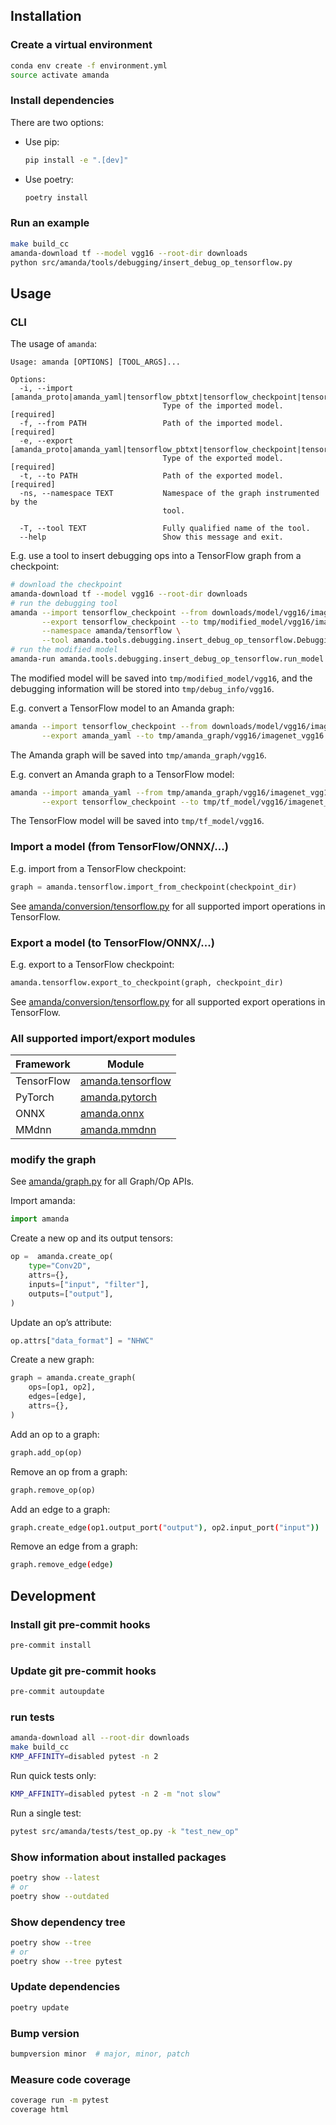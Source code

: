 ## Installation

### Create a virtual environment

```bash
conda env create -f environment.yml
source activate amanda
```

### Install dependencies

There are two options:

- Use pip:

    ```bash
    pip install -e ".[dev]"
    ```

- Use poetry:

    ```bash
    poetry install
    ```

### Run an example

```bash
make build_cc
amanda-download tf --model vgg16 --root-dir downloads
python src/amanda/tools/debugging/insert_debug_op_tensorflow.py
```

## Usage

### CLI

The usage of `amanda`:

```
Usage: amanda [OPTIONS] [TOOL_ARGS]...

Options:
  -i, --import [amanda_proto|amanda_yaml|tensorflow_pbtxt|tensorflow_checkpoint|tensorflow_saved_model|torchscript|onnx_model|onnx_graph|mmdnn]
                                  Type of the imported model.  [required]
  -f, --from PATH                 Path of the imported model.  [required]
  -e, --export [amanda_proto|amanda_yaml|tensorflow_pbtxt|tensorflow_checkpoint|tensorflow_saved_model|torchscript|onnx_model|onnx_graph|mmdnn]
                                  Type of the exported model.  [required]
  -t, --to PATH                   Path of the exported model.  [required]
  -ns, --namespace TEXT           Namespace of the graph instrumented by the
                                  tool.

  -T, --tool TEXT                 Fully qualified name of the tool.
  --help                          Show this message and exit.
```

E.g. use a tool to insert debugging ops into a TensorFlow graph from a checkpoint:

```bash
# download the checkpoint
amanda-download tf --model vgg16 --root-dir downloads
# run the debugging tool
amanda --import tensorflow_checkpoint --from downloads/model/vgg16/imagenet_vgg16.ckpt \
       --export tensorflow_checkpoint --to tmp/modified_model/vgg16/imagenet_vgg16.ckpt \
       --namespace amanda/tensorflow \
       --tool amanda.tools.debugging.insert_debug_op_tensorflow.DebuggingTool
# run the modified model
amanda-run amanda.tools.debugging.insert_debug_op_tensorflow.run_model --model-dir tmp/modified_model/vgg16
```

The modified model will be saved into `tmp/modified_model/vgg16`, and the debugging information will be stored into `tmp/debug_info/vgg16`.

E.g. convert a TensorFlow model to an Amanda graph:

```bash
amanda --import tensorflow_checkpoint --from downloads/model/vgg16/imagenet_vgg16.ckpt \
       --export amanda_yaml --to tmp/amanda_graph/vgg16/imagenet_vgg16
```

The Amanda graph will be saved into `tmp/amanda_graph/vgg16`.

E.g. convert an Amanda graph to a TensorFlow model:

```bash
amanda --import amanda_yaml --from tmp/amanda_graph/vgg16/imagenet_vgg16 \
       --export tensorflow_checkpoint --to tmp/tf_model/vgg16/imagenet_vgg16.ckpt
```

The TensorFlow model will be saved into `tmp/tf_model/vgg16`.

### Import a model (from TensorFlow/ONNX/...)

E.g. import from a TensorFlow checkpoint:

```python
graph = amanda.tensorflow.import_from_checkpoint(checkpoint_dir)
```

See [amanda/conversion/tensorflow.py](src/amanda/conversion/tensorflow.py) for all supported import operations in TensorFlow.

### Export a model (to TensorFlow/ONNX/...)

E.g. export to a TensorFlow checkpoint:

```python
amanda.tensorflow.export_to_checkpoint(graph, checkpoint_dir)
```

See [amanda/conversion/tensorflow.py](src/amanda/conversion/tensorflow.py) for all supported export operations in TensorFlow.

### All supported import/export modules

| Framework | Module |
| --- | --- |
| TensorFlow | [amanda.tensorflow](src/amanda/conversion/tensorflow.py) |
| PyTorch | [amanda.pytorch](src/amanda/conversion/pytorch.py) |
| ONNX | [amanda.onnx](src/amanda/conversion/onnx.py) |
| MMdnn | [amanda.mmdnn](src/amanda/conversion/mmdnn.py) |

### modify the graph

See [amanda/graph.py](src/amanda/graph.py) for all Graph/Op APIs.

Import amanda:

```python
import amanda
```

Create a new op and its output tensors:

```python
op =  amanda.create_op(
    type="Conv2D",
    attrs={},
    inputs=["input", "filter"],
    outputs=["output"],
)
```

Update an op’s attribute:

```python
op.attrs["data_format"] = "NHWC"
```

Create a new graph:

```python
graph = amanda.create_graph(
    ops=[op1, op2],
    edges=[edge],
    attrs={},
)
```

Add an op to a graph:

```python
graph.add_op(op)
```

Remove an op from a graph:

```python
graph.remove_op(op)
```

Add an edge to a graph:

```bash
graph.create_edge(op1.output_port("output"), op2.input_port("input"))
```

Remove an edge from a graph:

```bash
graph.remove_edge(edge)
```

## Development

### Install git pre-commit hooks

```bash
pre-commit install
```

### Update git pre-commit hooks

```bash
pre-commit autoupdate
```

### run tests

```bash
amanda-download all --root-dir downloads
make build_cc
KMP_AFFINITY=disabled pytest -n 2
```

Run quick tests only:

```bash
KMP_AFFINITY=disabled pytest -n 2 -m "not slow"
```

Run a single test:

```bash
pytest src/amanda/tests/test_op.py -k "test_new_op"
```

### Show information about installed packages

```bash
poetry show --latest
# or
poetry show --outdated
```

### Show dependency tree

```bash
poetry show --tree
# or
poetry show --tree pytest
```

### Update dependencies

```bash
poetry update
```

### Bump version

```bash
bumpversion minor  # major, minor, patch
```

### Measure code coverage

```bash
coverage run -m pytest
coverage html
```
